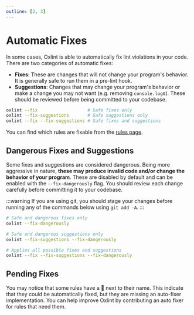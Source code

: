 ```yaml
---
outline: [2, 3]
---
```


# Automatic Fixes

In some cases, Oxlint is able to automatically fix lint violations in your code.
There are two categories of automatic fixes:

- **Fixes**: These are changes that will not change your program's behavior. It
  is generally safe to run them in a pre-lint hook.
- **Suggestions**: Changes that may change your program's behavior or make a
  change you may not want (e.g. removing `console.log`s). These should be
  reviewed before being committed to your codebase.

```sh
oxlint --fix                   # Safe fixes only
oxlint --fix-suggestions       # Safe suggestions only
oxlint --fix --fix-suggestions # Safe fixes and suggestions
```

You can find which rules are fixable from the [rules page](./rules.md).

## Dangerous Fixes and Suggestions

Some fixes and suggestions are considered dangerous. Being more aggressive in
nature, **these may produce invalid code and/or change the behavior of your
program**. These are disabled by default and can be enabled with the
`--fix-dangerously` flag. You should review each change carefully before
committing it to your codebase.

:::warning
If you are using git, you should stage your changes before running any of the
commands below using `git add -A`.
:::

```sh
# Safe and dangerous fixes only
oxlint --fix-dangerously

# Safe and dangerous suggestions only
oxlint --fix-suggestions --fix-dangerously

# Applies all possible fixes and suggestions
oxlint --fix --fix-suggestions --fix-dangerously
```

## Pending Fixes

You may notice that some rules have a 🚧 next to their name. This indicate that
they could be automatically fixed, but they are missing an auto-fixer
implementation. You can help improve Oxlint by contributing an auto fixer for
rules that need them.
